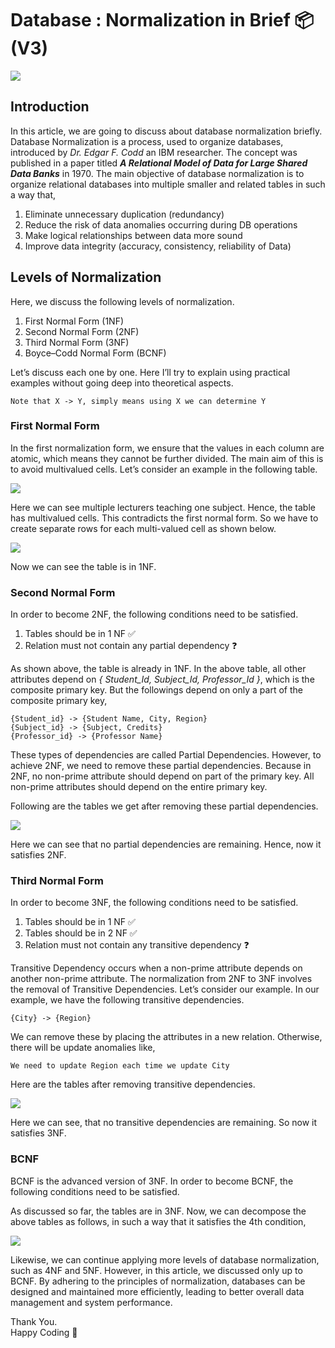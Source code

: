 # Database : Normalization in Brief 📦 (V3)

![](/images/1_8-euwLlm1x7WGIYim7d7IA1.png)

## Introduction

In this article, we are going to discuss about database normalization briefly. Database Normalization is a process, used to organize databases, introduced by *Dr. Edgar F. Codd* an IBM researcher. The concept was published in a paper titled ***A Relational Model of Data for Large Shared Data Banks*** in 1970.
The main objective of database normalization is to organize relational databases into multiple smaller and related tables in such a way that,

1. Eliminate unnecessary duplication \(redundancy\)
2. Reduce the risk of data anomalies occurring during DB operations
3. Make logical relationships between data more sound
4. Improve data integrity \(accuracy, consistency, reliability of Data\)

## Levels of Normalization

Here, we discuss the following levels of normalization.

1. First Normal Form \(1NF\)
2. Second Normal Form \(2NF\)
3. Third Normal Form \(3NF\)
4. Boyce–Codd Normal Form \(BCNF\)

Let’s discuss each one by one. Here I’ll try to explain using practical examples without going deep into theoretical aspects.

```text
Note that X -> Y, simply means using X we can determine Y
```

### First Normal Form

In the first normalization form, we ensure that the values in each column are atomic, which means they cannot be further divided. The main aim of this is to avoid multivalued cells. Let’s consider an example in the following table.

![](/images/1*xhr4AatisvsSgD7jcMdFeQ.png)

Here we can see multiple lecturers teaching one subject. Hence, the table has multivalued cells. This contradicts the first normal form. So we have to create separate rows for each multi\-valued cell as shown below.

![](/images/1*4UwCACRx1XA9OvGiOo5JTg.png)

Now we can see the table is in 1NF.

### Second Normal Form

In order to become 2NF, the following conditions need to be satisfied.

1. Tables should be in 1 NF ✅
2. Relation must not contain any partial dependency ❓


As shown above, the table is already in 1NF. In the above table, all other attributes depend on *\{ Student\_Id, Subject\_Id, Professor\_Id \}*, which is the composite primary key. But the followings depend on only a part of the composite primary key,

```text
{Student_id} -> {Student Name, City, Region}
{Subject_id} -> {Subject, Credits}
{Professor_id} -> {Professor Name}
```

These types of dependencies are called Partial Dependencies. However, to achieve 2NF, we need to remove these partial dependencies. Because in 2NF, no non\-prime attribute should depend on part of the primary key. All non\-prime attributes should depend on the entire primary key.

Following are the tables we get after removing these partial dependencies.

![](/images/1*GliGlJPYy1ZcAbxncj_5Ug.png)

Here we can see that no partial dependencies are remaining. Hence, now it satisfies 2NF.

### Third Normal Form

In order to become 3NF, the following conditions need to be satisfied.

1. Tables should be in 1 NF ✅
2. Tables should be in 2 NF ✅
3. Relation must not contain any transitive dependency ❓


Transitive Dependency occurs when a non\-prime attribute depends on another non\-prime attribute. The normalization from 2NF to 3NF involves the removal of Transitive Dependencies. Let’s consider our example. In our example, we have the following transitive dependencies.

```text
{City} -> {Region}
```

We can remove these by placing the attributes in a new relation. Otherwise, there will be update anomalies like,

```text
We need to update Region each time we update City
```

Here are the tables after removing transitive dependencies.

![](/images/1*BpZacmsxWLSmAADDCJ1c9Q.png)

Here we can see, that no transitive dependencies are remaining. So now it satisfies 3NF.

### BCNF

BCNF is the advanced version of 3NF. In order to become BCNF, the following conditions need to be satisfied.

As discussed so far, the tables are in 3NF. Now, we can decompose the above tables as follows, in such a way that it satisfies the 4th condition,

![](/images/1*qLh_SEPLl9tPtJYqlhzz-w.png)

Likewise, we can continue applying more levels of database normalization, such as 4NF and 5NF. However, in this article, we discussed only up to BCNF. By adhering to the principles of normalization, databases can be designed and maintained more efficiently, leading to better overall data management and system performance.

Thank You.\
Happy Coding 🙌
